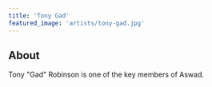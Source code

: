 ```yaml
---
title: 'Tony Gad'
featured_image: 'artists/tony-gad.jpg'
---
```


## About

Tony "Gad" Robinson is one of the key members of Aswad.
